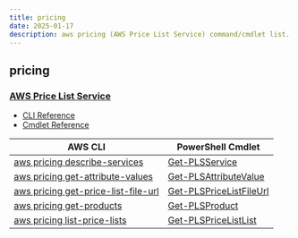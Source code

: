 ```yaml
---
title: pricing
date: 2025-01-17
description: aws pricing (AWS Price List Service) command/cmdlet list.
---
```


## pricing

### [AWS Price List Service](https://aws.amazon.com/pricing/)

* [CLI Reference](https://awscli.amazonaws.com/v2/documentation/api/latest/reference/pricing/index.html)
* [Cmdlet Reference](https://docs.aws.amazon.com/powershell/latest/reference/items/AWS_Price_List_Service_cmdlets.html)

|AWS CLI|PowerShell Cmdlet|
|----|----|
|[aws pricing describe-services](https://awscli.amazonaws.com/v2/documentation/api/latest/reference/pricing/describe-services.html)|[Get-PLSService](https://docs.aws.amazon.com/powershell/latest/reference/items/Get-PLSService.html)|
|[aws pricing get-attribute-values](https://awscli.amazonaws.com/v2/documentation/api/latest/reference/pricing/get-attribute-values.html)|[Get-PLSAttributeValue](https://docs.aws.amazon.com/powershell/latest/reference/items/Get-PLSAttributeValue.html)|
|[aws pricing get-price-list-file-url](https://awscli.amazonaws.com/v2/documentation/api/latest/reference/pricing/get-price-list-file-url.html)|[Get-PLSPriceListFileUrl](https://docs.aws.amazon.com/powershell/latest/reference/items/Get-PLSPriceListFileUrl.html)|
|[aws pricing get-products](https://awscli.amazonaws.com/v2/documentation/api/latest/reference/pricing/get-products.html)|[Get-PLSProduct](https://docs.aws.amazon.com/powershell/latest/reference/items/Get-PLSProduct.html)|
|[aws pricing list-price-lists](https://awscli.amazonaws.com/v2/documentation/api/latest/reference/pricing/list-price-lists.html)|[Get-PLSPriceListList](https://docs.aws.amazon.com/powershell/latest/reference/items/Get-PLSPriceListList.html)|

